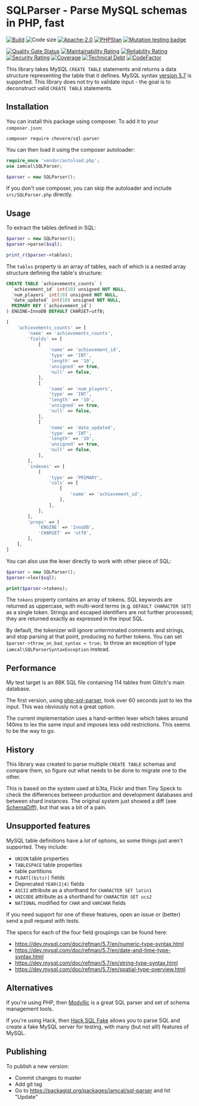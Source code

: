 # SQLParser - Parse MySQL schemas in PHP, fast

[![Build](https://img.shields.io/github/actions/workflow/status/chevere/sql-parser/test.yml?branch=0.5&style)](https://github.com/chevere/sql-parser/actions)
![Code size](https://img.shields.io/github/languages/code-size/chevere/sql-parser?style)
[![Apache-2.0](https://img.shields.io/github/license/chevere/sql-parser?style)](LICENSE)
[![PHPStan](https://img.shields.io/badge/PHPStan-level%203-blueviolet?style)](https://phpstan.org/)
[![Mutation testing badge](https://img.shields.io/endpoint?style&url=https%3A%2F%2Fbadge-api.stryker-mutator.io%2Fgithub.com%2Fchevere%2Fsql-parser%2F0.5)](https://dashboard.stryker-mutator.io/reports/github.com/chevere/sql-parser/0.5)

[![Quality Gate Status](https://sonarcloud.io/api/project_badges/measure?project=chevere_sql-parser&metric=alert_status)](https://sonarcloud.io/dashboard?id=chevere_sql-parser)
[![Maintainability Rating](https://sonarcloud.io/api/project_badges/measure?project=chevere_sql-parser&metric=sqale_rating)](https://sonarcloud.io/dashboard?id=chevere_sql-parser)
[![Reliability Rating](https://sonarcloud.io/api/project_badges/measure?project=chevere_sql-parser&metric=reliability_rating)](https://sonarcloud.io/dashboard?id=chevere_sql-parser)
[![Security Rating](https://sonarcloud.io/api/project_badges/measure?project=chevere_sql-parser&metric=security_rating)](https://sonarcloud.io/dashboard?id=chevere_sql-parser)
[![Coverage](https://sonarcloud.io/api/project_badges/measure?project=chevere_sql-parser&metric=coverage)](https://sonarcloud.io/dashboard?id=chevere_sql-parser)
[![Technical Debt](https://sonarcloud.io/api/project_badges/measure?project=chevere_sql-parser&metric=sqale_index)](https://sonarcloud.io/dashboard?id=chevere_sql-parser)
[![CodeFactor](https://www.codefactor.io/repository/github/chevere/sql-parser/badge)](https://www.codefactor.io/repository/github/chevere/sql-parser)

This library takes MySQL `CREATE TABLE` statements and returns a data structure representing the table that it defines.
MySQL syntax [version 5.7](https://dev.mysql.com/doc/refman/5.7/en/create-table.html) is supported.
This library does not try to validate input - the goal is to deconstruct valid `CREATE TABLE` statements.

## Installation

You can install this package using composer. To add it to your `composer.json`:

```plain
composer require chevere/sql-parser
```

You can then load it using the composer autoloader:

```php
require_once 'vendor/autoload.php';
use iamcal\SQLParser;

$parser = new SQLParser();
```

If you don't use composer, you can skip the autoloader and include `src/SQLParser.php` directly.

## Usage

To extract the tables defined in SQL:

```php
$parser = new SQLParser();
$parser->parse($sql);

print_r($parser->tables);
```

The `tables` property is an array of tables, each of which is a nested array structure defining the
table's structure:

```SQL
CREATE TABLE `achievements_counts` (
  `achievement_id` int(10) unsigned NOT NULL,
  `num_players` int(10) unsigned NOT NULL,
  `date_updated` int(10) unsigned NOT NULL,
  PRIMARY KEY (`achievement_id`)
) ENGINE=InnoDB DEFAULT CHARSET=utf8;
```

```php
[
    'achievements_counts' => [
        'name' => 'achievements_counts',
        'fields' => [
            [
                'name' => 'achievement_id',
                'type' => 'INT',
                'length' => '10',
                'unsigned' => true,
                'null' => false,
            ],
            [
                'name' => 'num_players',
                'type' => 'INT',
                'length' => '10',
                'unsigned' => true,
                'null' => false,
            ],
            [
                'name' => 'date_updated',
                'type' => 'INT',
                'length' => '10',
                'unsigned' => true,
                'null' => false,
            ],
        ],
        'indexes' => [
            [
                'type' => 'PRIMARY',
                'cols' => [
                    [
                        'name' => 'achievement_id',
                    ],
                ],
            ],
        ],
        'props' => [
            'ENGINE' => 'InnoDB',
            'CHARSET' => 'utf8',
        ],
    ],
]
```

You can also use the lexer directly to work with other piece of SQL:

```php
$parser = new SQLParser();
$parser->lex($sql);

print($parser->tokens);
```

The `tokens` property contains an array of tokens. SQL keywords are returned as uppercase,
with multi-word terms (e.g. `DEFAULT CHARACTER SET`) as a single token. Strings and escaped
identifiers are not further processed; they are returned exactly as expressed in the input SQL.

By default, the tokenizer will ignore unterminated comments and strings, and stop parsing at
that point, producing no further tokens. You can set `$parser->throw_on_bad_syntax = true;` to
throw an exception of type `iamcal\SQLParserSyntaxException` instead.

## Performance

My test target is an 88K SQL file containing 114 tables from Glitch's main database.

The first version, using [php-sql-parser](http://code.google.com/p/php-sql-parser/), took over 60
seconds just to lex the input. This was obviously not a great option.

The current implementation uses a hand-written lexer which takes around 140ms to lex the same
input and imposes less odd restrictions. This seems to be the way to go.

## History

This library was created to parse multiple `CREATE TABLE` schemas and compare them, so
figure out what needs to be done to migrate one to the other.

This is based on the system used at b3ta, Flickr and then Tiny Speck to check the differences
between production and development databases and between shard instances. The original system
just showed a diff (see [SchemaDiff](https://github.com/iamcal/SchemaDiff)), but that was a bit
of a pain.

## Unsupported features

MySQL table definitions have a *lot* of options, so some things just aren't supported. They include:

* `UNION` table properties
* `TABLESPACE` table properties
* table partitions
* `FLOAT[(bits)]` fields
* Deprecated `YEAR(2|4)` fields
* `ASCII` attribute as a shorthand for `CHARACTER SET latin1`
* `UNICODE` attribute as a shorthand for `CHARACTER SET ucs2`
* `NATIONAL` modified for `CHAR` and `VARCHAR` fields

If you need support for one of these features, open an issue or (better) send a pull request with tests.

The specs for each of the four field groupings can be found here:

* https://dev.mysql.com/doc/refman/5.7/en/numeric-type-syntax.html
* https://dev.mysql.com/doc/refman/5.7/en/date-and-time-type-syntax.html
* https://dev.mysql.com/doc/refman/5.7/en/string-type-syntax.html
* https://dev.mysql.com/doc/refman/5.7/en/spatial-type-overview.html

## Alternatives

If you're using PHP, then [Modyllic](https://github.com/onlinebuddies/modyllic) is a great SQL parser and set of schema management tools.

If you're using Hack, then [Hack SQL Fake](https://github.com/slackhq/hack-sql-fake) allows you to parse SQL and create a fake MySQL
server for testing, with many (but not all!) features of MySQL.

## Publishing

To publish a new version:

* Commit changes to master
* Add git tag
* Go to https://packagist.org/packages/iamcal/sql-parser and hit "Update"
